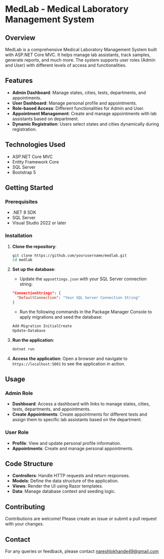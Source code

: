 # MedLab - Medical Laboratory Management System

## Overview
MedLab is a comprehensive Medical Laboratory Management System built with ASP.NET Core MVC. It helps manage lab assistants, track samples, generate reports, and much more. The system supports user roles (Admin and User) with different levels of access and functionalities.

## Features
- **Admin Dashboard**: Manage states, cities, tests, departments, and appointments.
- **User Dashboard**: Manage personal profile and appointments.
- **Role-based Access**: Different functionalities for Admin and User.
- **Appointment Management**: Create and manage appointments with lab assistants based on department.
- **Dynamic Registration**: Users select states and cities dynamically during registration.

## Technologies Used
- ASP.NET Core MVC
- Entity Framework Core
- SQL Server
- Bootstrap 5

## Getting Started

### Prerequisites
- .NET 8 SDK
- SQL Server
- Visual Studio 2022 or later

### Installation
1. **Clone the repository**:
    ```sh
    git clone https://github.com/yourusername/medlab.git
    cd medlab
    ```

2. **Set up the database**:
    - Update the `appsettings.json` with your SQL Server connection string:
    ```json
    "ConnectionStrings": {
      "DefaultConnection": "Your SQL Server Connection String"
    }
    ```
    - Run the following commands in the Package Manager Console to apply migrations and seed the database:
    ```sh
    Add-Migration InitialCreate
    Update-Database
    ```

3. **Run the application**:
    ```sh
    dotnet run
    ```

4. **Access the application**:
    Open a browser and navigate to `https://localhost:5001` to see the application in action.

## Usage

### Admin Role
- **Dashboard**: Access a dashboard with links to manage states, cities, tests, departments, and appointments.
- **Create Appointments**: Create appointments for different tests and assign them to specific lab assistants based on the department.

### User Role
- **Profile**: View and update personal profile information.
- **Appointments**: Create and manage personal appointments.

## Code Structure
- **Controllers**: Handle HTTP requests and return responses.
- **Models**: Define the data structure of the application.
- **Views**: Render the UI using Razor templates.
- **Data**: Manage database context and seeding logic.

## Contributing
Contributions are welcome! Please create an issue or submit a pull request with your changes. 

## Contact
For any queries or feedback, please contact nareshlokhande49@gmail.com

